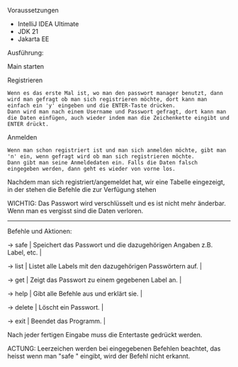Voraussetzungen
- IntelliJ IDEA Ultimate
- JDK 21 
- Jakarta EE

Ausführung:

Main starten

Registrieren

    Wenn es das erste Mal ist, wo man den passwort manager benutzt, dann wird man gefragt ob man sich registrieren möchte, dort kann man einfach ein 'y' eingeben und die ENTER-Taste drücken.
    Dann wird man nach einem Username und Passwort gefragt, dort kann man die Daten einfügen, auch wieder indem man die Zeichenkette eingibt und ENTER drückt.

Anmelden

    Wenn man schon registriert ist und man sich anmelden möchte, gibt man 'n' ein, wenn gefragt wird ob man sich registrieren möchte.
    Dann gibt man seine Anmeldedaten ein. Falls die Daten falsch eingegeben werden, dann geht es wieder von vorne los.

Nachdem man sich registriert/angemeldet hat, wir eine Tabelle eingezeigt, in der stehen die Befehle die zur Verfügung stehen

WICHTIG: Das Passwort wird verschlüsselt und es ist nicht mehr änderbar. Wenn man es vergisst sind die Daten verloren.

----------------------------------------------------------------------------------------------------------------

Befehle und Aktionen:

-> safe                                | Speichert das Passwort und die dazugehörigen Angaben z.B. Label, etc.  |

-> list                                | Listet alle Labels mit den dazugehörigen Passwörtern auf.              |

-> get                                 | Zeigt das Passwort zu einem gegebenen Label an.                        |

-> help                                | Gibt alle Befehle aus und erklärt sie.                                 |

-> delete                              | Löscht ein Passwort.                                                   |

-> exit                                | Beendet das Programm.                                                  |

Nach jeder fertigen Eingabe muss die Entertaste gedrückt werden.

ACTUNG: Leerzeichen werden bei eingegebenen Befehlen beachtet, das heisst wenn man "safe " eingibt, wird der Befehl nicht erkannt.
